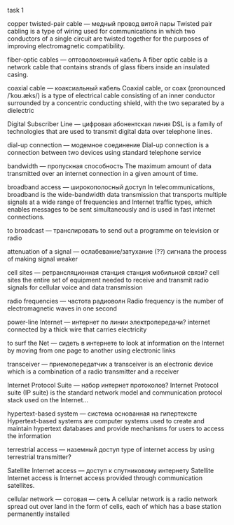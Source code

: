 task 1

copper twisted-pair cable — медный провод витой пары
Twisted pair cabling is a type of wiring used for communications in which two conductors of a single circuit are twisted together for the purposes of improving electromagnetic compatibility. 

fiber-optic cables — оптоволоконный кабель
A fiber optic cable is a network cable that contains strands of glass fibers inside an insulated casing.

coaxial cable — коаксиальный кабель
Coaxial cable, or coax (pronounced /ˈkoʊ.æks/) is a type of electrical cable consisting of an inner conductor surrounded by a concentric conducting shield, with the two separated by a dielectric

Digital Subscriber Line — цифровая абонентская линия
DSL is a family of technologies that are used to transmit digital data over telephone lines.

dial-up connection — модемное соединение
Dial-up connection is a connection between two devices using standard telephone service

bandwidth — пропускная способность
The maximum amount of data transmitted over an internet connection in a given amount of time.

broadband access — широкополосный доступ 
In telecommunications, broadband is the wide-bandwidth data transmission that transports multiple signals at a wide range of frequencies and Internet traffic types, which enables messages to be sent simultaneously and is used in fast internet connections. 

to broadcast — транслировать
to send out a programme on television or radio

attenuation of a signal — ослабевание/затухание (??) сигнала
the process of making signal weaker

cell sites — ретрансляционная станция станция мобильной связи?
cell sites the entire set of equipment needed to receive and transmit radio signals for cellular voice and data transmission

radio frequencies — частота радиоволн
Radio frequency is the number of electromagnetic waves in one second

power-line Internet — интернет по линии электропередачи?
internet connected by a thick wire that carries electricity

to surf the Net — сидеть в интернете
to look at information on the Internet by moving from one page to another using electronic links

transceiver — приемопередатчик 
a transceiver is an electronic device which is a combination of a radio transmitter and a receiver

Internet Protocol Suite — набор интернет протоколов?
Internet Protocol suite (IP suite) is the standard network model and communication protocol stack used on the Internet...

hypertext-based system — система основанная на гипертексте 
Hypertext-based systems are computer systems used to create and maintain hypertext databases and provide mechanisms for users to access the information

terrestrial access — наземный доступ
type of internet access by using terrestrial transmitter? 

Satellite Internet access — доступ к спутниковому интернету
Satellite Internet access is Internet access provided through communication satellites.

cellular network — сотовая — сеть 
A cellular network is a radio network spread out over land in the form of cells, each of which has a base station permanently installed

